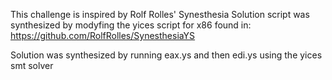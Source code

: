 This challenge is inspired by Rolf Rolles' Synesthesia
Solution script was synthesized by modyfing the yices script for x86 found in: https://github.com/RolfRolles/SynesthesiaYS

Solution was synthesized by running eax.ys and then edi.ys using the yices smt solver
